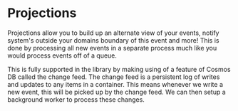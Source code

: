 # Projections

Projections allow you to build up an alternate view of your events, notify system's outside your domains boundary of this event and more! This is done by processing all new events in a separate process much like you would process events off of a queue.

This is fully supported in the library by making using of a feature of Cosmos DB called the change feed. The change feed is a persistent log of writes and updates to any items in a container. This means whenever we write a new event, this will be picked up by the change feed. We can then setup a background worker to process these changes.